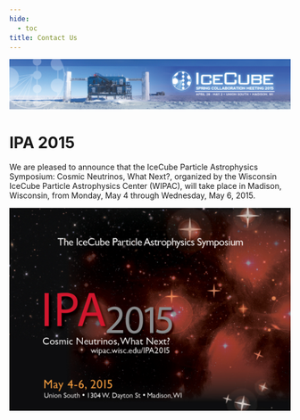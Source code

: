 ```yaml
---
hide:
  - toc
title: Contact Us
---
```


![2015 Spring Collaboration Meeting](IceCubeCollabMeeting15_web_banner_012915.png)

# IPA 2015


We are pleased to announce that the IceCube Particle Astrophysics Symposium: Cosmic Neutrinos, What Next?, organized by the Wisconsin IceCube Particle Astrophysics Center (WIPAC), will take place in Madison, Wisconsin, from Monday, May 4 through Wednesday, May 6, 2015.

![ ](IPA_news_image.png)

